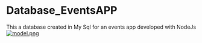# Database_EventsAPP
 This a database created in My Sql for an events app developed with NodeJs
 [![model.png](https://i.postimg.cc/HL19Sh7s/model.png)](https://postimg.cc/xXgm8gRW)
